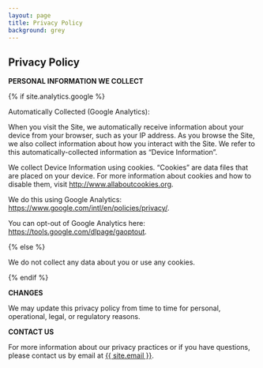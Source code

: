 ```yaml
---
layout: page
title: Privacy Policy
background: grey
---
```


<div class="col-lg-12 text-center">
	<h2 class="section-heading text-uppercase">Privacy Policy</h2>
</div>

**PERSONAL INFORMATION WE COLLECT**

{% if site.analytics.google %}

Automatically Collected (Google Analytics):

When you visit the Site, we automatically receive information about your device from your browser, such as your IP address. As you browse the Site, we also collect information about how you interact with the Site. We refer to this automatically-collected information as “Device Information”.

We collect Device Information using cookies. “Cookies” are data files that are placed on your device. For more information about cookies and how to disable them, visit http://www.allaboutcookies.org.

We do this using Google Analytics: <https://www.google.com/intl/en/policies/privacy/>.

You can opt-out of Google Analytics here: <https://tools.google.com/dlpage/gaoptout>.

{% else %}

We do not collect any data about you or use any cookies.

{% endif %}

**CHANGES**

We may update this privacy policy from time to time for personal, operational, legal, or regulatory reasons.

**CONTACT US**

For more information about our privacy practices or if you have questions, please contact us by email at <a href="mailto:{{ site.email }}">{{ site.email }}</a>.
